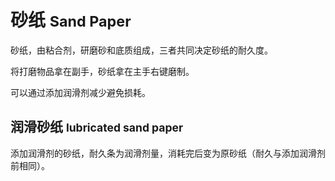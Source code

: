 # 砂纸 <small> Sand Paper </small>
砂纸，由粘合剂，研磨砂和底质组成，三者共同决定砂纸的耐久度。

将打磨物品拿在副手，砂纸拿在主手右键磨制。

可以通过添加润滑剂减少避免损耗。

## 润滑砂纸 <small> lubricated sand paper </small>

添加润滑剂的砂纸，耐久条为润滑剂量，消耗完后变为原砂纸（耐久与添加润滑剂前相同）。